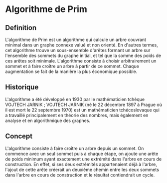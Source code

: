 # Algorithme de Prim

## Definition

L'algorithme de Prim est un algorithme qui calcule un arbre couvrant minimal dans un graphe connexe valué et non orienté. En d'autres termes, cet algorithme trouve un sous-ensemble d'arêtes formant un arbre sur l'ensemble des sommets du graphe initial, et tel que la somme des poids de ces arêtes soit minimale. L'algorithme consiste à choisir arbitrairement un sommet et à faire croître un arbre à partir de ce sommet. Chaque augmentation se fait de la manière la plus économique possible.

## Historique

L'algorithme a été développé en 1930 par le mathématicien tchèque VOJTECH JARNIK ; VOJTECH JARNIK (né le 22 décembre 1897 à Prague où il est mort le 22 septembre 1970) est un mathématicien tchécoslovaque qui a travaillé principalement en théorie des nombres, mais également en analyse et en algorithmique des graphes.


## Concept

L'algorithme consiste à faire croître un arbre depuis un sommet. On commence avec un seul sommet puis à chaque étape, on ajoute une arête de poids minimum ayant exactement une extrémité dans l'arbre en cours de construction. En effet, si ses deux extrémités appartenaient déjà à l'arbre, l'ajout de cette arête créerait un deuxième chemin entre les deux sommets dans l'arbre en cours de construction et le résultat contiendrait un cycle.